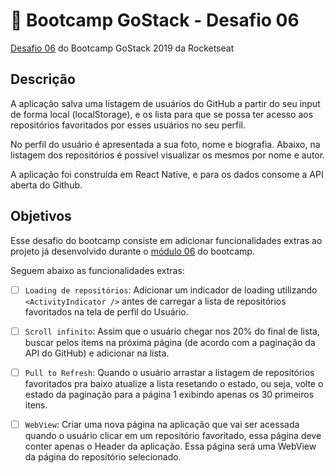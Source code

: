 #  🚀 Bootcamp GoStack - Desafio 06
[Desafio 06](https://github.com/Rocketseat/bootcamp-gostack-desafio-06/blob/master/README.md#desafio-06-aplica%C3%A7%C3%A3o-com-react-native) do Bootcamp GoStack 2019 da Rocketseat

## Descrição
A aplicação salva uma listagem de usuários do GitHub a partir do seu input de forma local (localStorage), e os lista para que se possa ter acesso aos repositórios favoritados por esses usuários no seu perfil.

No perfil do usuário é apresentada a sua foto, nome e biografia.
Abaixo, na listagem dos repositórios é possível visualizar os mesmos por nome e autor.

A aplicação foi construída em React Native, e para os dados consome a API aberta do Github.

## Objetivos
Esse desafio do bootcamp consiste em adicionar funcionalidades extras ao projeto já desenvolvido durante o [módulo 06](https://github.com/catherinekorres/gostack-modulo06) do bootcamp.

Seguem abaixo as funcionalidades extras:

  - [ ] `Loading de repositórios`: Adicionar um indicador de loading utilizando `<ActivityIndicator />` antes de carregar a lista de repositórios favoritados na tela de perfil do Usuário.

  - [ ] `Scroll infinito`: Assim que o usuário chegar nos 20% do final de lista, buscar pelos items na próxima página (de acordo com a paginação da API do GitHub) e adicionar na lista.

  - [ ] `Pull to Refresh`:  Quando o usuário arrastar a listagem de repositórios favoritados pra baixo atualize a lista resetando o estado, ou seja, volte o estado da paginação para a página 1 exibindo apenas os 30 primeiros itens.

  - [ ] `WebView`:  Criar uma nova página na aplicação que vai ser acessada quando o usuário clicar em um repositório favoritado, essa página deve conter apenas o Header da aplicação. Essa página será uma WebView da página do repositório selecionado.
